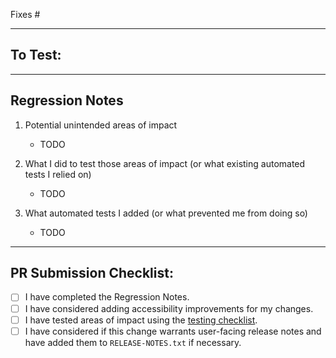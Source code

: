 Fixes #

-----

## To Test:

<!-- Test instructions per dependency update: https://github.com/wordpress-mobile/WordPress-Android/blob/trunk/docs/test_instructions_per_dependency_update.md -->

-----

## Regression Notes

1. Potential unintended areas of impact

    - TODO

2. What I did to test those areas of impact (or what existing automated tests I relied on)

    - TODO

3. What automated tests I added (or what prevented me from doing so)

    - TODO

-----

## PR Submission Checklist:

- [ ] I have completed the Regression Notes.
- [ ] I have considered adding accessibility improvements for my changes.
- [ ] I have tested areas of impact using the [testing checklist](../docs/TestingChecklist.md).
- [ ] I have considered if this change warrants user-facing release notes and have added them to `RELEASE-NOTES.txt` if necessary.
